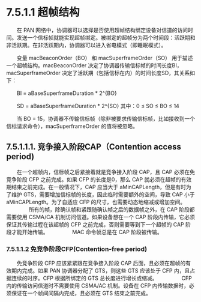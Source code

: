 # 7.5.1.1 超帧结构

　　在 PAN 网络中，协调器可以选择是否使用超帧结构绑定设备对信道的访问时间。发送一个信标帧就能实现超帧绑定。被绑定的超帧分为两个时间段：活跃期和非活跃期。在非活跃期内，协调器可以进入省电模式（即睡眠模式）。

　　变量 macBeaconOrder（BO） 和 macSuperframeOrder（SO） 用于描述一个超帧结构。macBeaconOrder 决定了协调器传输信标帧的时间长度BI，macSuperframeOrder 决定了活跃期（包括信标在内）的时间长度SD，其关系如下：

　　BI = aBaseSuperframeDuration * 2^{BO}

　　SD = aBaseSuperframeDuration * 2^{SO}
    其中：0 ≤ SO ≤ BO ≤ 14

　　当 BO = 15，协调器不传输信标帧（除非被要求传输信标帧，比如接收到一个信标请求命令），macSuperframeOrder 的值将被忽略。
  
## 7.5.1.1.1. 竞争接入阶段CAP（Contention access period)

　　在一个超帧内，信标帧之后紧接着就是竞争接入阶段 CAP，且 CAP 必须在免竞争阶段 CFP 之前完成。如果 CFP 的长度是0，那么 CAP 就必须在超帧的有效期结束之前完成。在一般情况下，CAP 应当大于 aMinCAPLength，但是有时为了维护 GTS，需要增加信标帧的长度，因此临时需要额外的空间，导致 CAP 小于 aMinCAPLength。为了自适应 CFP 的尺寸，也需要动态地缩减或增加空间。
　　
　　所有的帧，除确认帧和紧跟随确认帧之后的数据帧之外，在 CAP 阶段都需要使用 CSMA/CA 机制访问信道。如果设备想在一个 CAP 阶段内传输，它必须保证其传输过程在该超帧的 CFP 之前完成，否则需要等到下一个超帧的 CAP 阶段才能开始传输。
　　
　　MAC 命令帧总是在 CAP 阶段被传输。
### 7.5.1.1.2 免竞争阶段CFP(Contention-free period)

　　免竞争阶段 CFP 应该紧紧跟在竞争接入阶段 CAP 后面，且必须在超帧的有效期内完成。如果 PAN 协调器分配了 GTS，则这些 GTS 应该处于 CFP 内，且占据连续的时序。CFP 根据所绑定的 GTS 总长度进行增长或缩减。
　　
　　CFP 内的传输访问信道时不需要使用 CSMA/AC 机制。设备在 CFP 内传输数据时，必须保证在一个帧间间隔内完成，且必须在 GTS 结束之前完成。
